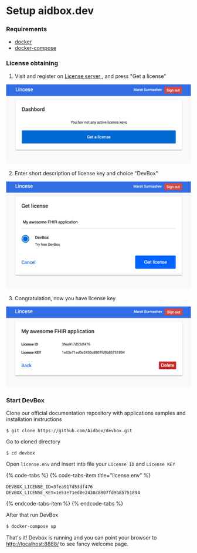 # Setup aidbox.dev

### Requirements

* [docker](https://docs.docker.com/install/)
* [docker-compose](https://docs.docker.com/compose/install/)

### License obtaining

1. Visit and register on [License server ](https://license-ui.aidbox.app), and press "Get a license"

![](../.gitbook/assets/screen-shot-2018-09-26-at-19.01.45.png)

2. Enter short description of license key and choice "DevBox"  

![](../.gitbook/assets/screen-shot-2018-09-26-at-19.02.33.png)

3. Congratulation, now you have license key

![](../.gitbook/assets/screen-shot-2018-09-26-at-19.02.48.png)

### Start DevBox

Clone our official documentation repository with applications samples and installation instructions

```text
$ git clone https://github.com/Aidbox/devbox.git
```

Go to cloned directory

```text
$ cd devbox
```

Open `license.env` and insert into file your `License ID` and `License KEY`

{% code-tabs %}
{% code-tabs-item title="license.env" %}
```text
DEVBOX_LICENSE_ID=3fea917d53df476
DEVBOX_LICENSE_KEY=1e53e71ed0e2430c8807fd9b85751894
```
{% endcode-tabs-item %}
{% endcode-tabs %}

After that run DevBox

```bash
$ docker-compose up
```

That's it! Devbox is running and you can point your browser to [http://localhost:8888/](http://localhost:8888/) to see fancy welcome page.

